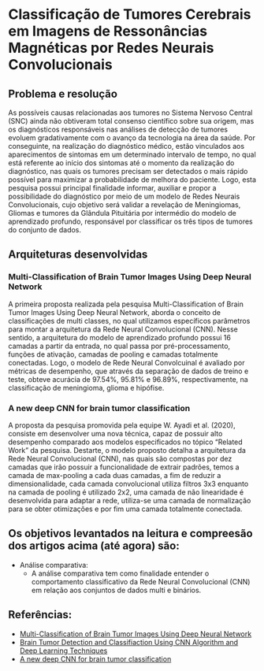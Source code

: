 # Classificação de Tumores Cerebrais em Imagens de Ressonâncias Magnéticas por Redes Neurais Convolucionais

## Problema e resolução

As possíveis causas relacionadas aos tumores no Sistema Nervoso Central 
(SNC) ainda não obtiveram total consenso científico sobre sua origem, mas os 
diagnósticos responsáveis nas análises de detecção de tumores evoluem 
gradativamente com o avanço da tecnologia na área da saúde. Por conseguinte, na 
realização do diagnóstico médico, estão vinculados aos aparecimentos de sintomas 
em um determinado intervalo de tempo, no qual está referente ao início dos sintomas 
até o momento da realização do diagnóstico, nas quais os tumores precisam ser 
detectados o mais rápido possível para maximizar a probabilidade de melhora do 
paciente. Logo, esta pesquisa possui principal finalidade informar, auxiliar e propor a 
possibilidade do diagnóstico por meio de um modelo de Redes Neurais 
Convolucionais, cujo objetivo será validar a revelação de Meningiomas, Gliomas e 
tumores da Glândula Pituitária por intermédio do modelo de aprendizado profundo, 
responsável por classificar os três tipos de tumores do conjunto de dados.

## Arquiteturas desenvolvidas

### Multi-Classification of Brain Tumor Images Using Deep Neural Network

A primeira proposta realizada pela pesquisa Multi-Classification of Brain Tumor Images Using Deep Neural Network, aborda o conceito de classificações de multi classes, no qual utilizamos específicos parâmetros para montar a arquitetura da Rede Neural Convolucional (CNN). Nesse sentido, a arquitetura do modelo de aprendizado profundo possui 16 camadas a partir da entrada, no qual passa por pré-processamento, funções de ativação, camadas de pooling e camadas totalmente conectadas. Logo, o modelo de Rede Neural Convolcuinal é avaliado por métricas de desempenho, que através da separação de dados de treino e teste, obteve acurácia de 97.54%, 95.81% e 96.89%, respectivamente, na classificação de meningioma, glioma e hipófise.

### A new deep CNN for brain tumor classification

A proposta da pesquisa promovida pela equipe W. Ayadi et al. (2020), consiste em desenvolver uma nova técnica, capaz de possuir alto desempenho comparado aos modelos especificados no tópico “Related Work” da pesquisa. Destarte, o modelo proposto detalha a arquitetura da Rede Neural Convolucional (CNN), nas quais são compostas por dez camadas que irão possuir a funcionalidade de extrair padrões, temos a camada de max-pooling a cada duas camadas, a fim de reduzir a dimensionalidade, cada camada convolucional utiliza filtros 3x3 enquanto na camada de pooling é utilizado 2x2, uma camada de não linearidade é desenvolvida para adaptar a rede, utiliza-se uma camada de normalização para se obter otimizações e por fim uma camada totalmente conectada.


## Os objetivos levantados na leitura e compreesão dos artigos acima (até agora) são:

* Análise comparativa:
  * A análise comparativa tem como finalidade entender o comportamento classificativo da Rede Neural Convolucional (CNN) em relação aos conjuntos de dados multi e binários.

## Referências:
 * [Multi-Classification of Brain Tumor Images Using Deep Neural Network](https://ieeexplore.ieee.org/document/8723045)
 * [Brain Tumor Detection and Classifiaction Using CNN Algorithm and Deep Learning Techniques](https://ieeexplore.ieee.org/document/9436599)
 * [A new deep CNN for brain tumor classification](https://ieeexplore.ieee.org/document/9329328)
